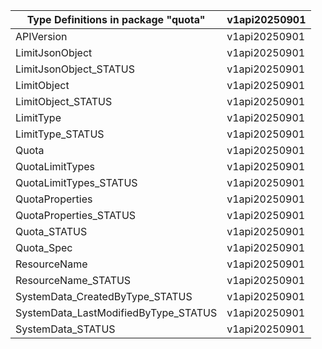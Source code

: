 | Type Definitions in package "quota"  | v1api20250901 |
|--------------------------------------|---------------|
| APIVersion                           | v1api20250901 |
| LimitJsonObject                      | v1api20250901 |
| LimitJsonObject_STATUS               | v1api20250901 |
| LimitObject                          | v1api20250901 |
| LimitObject_STATUS                   | v1api20250901 |
| LimitType                            | v1api20250901 |
| LimitType_STATUS                     | v1api20250901 |
| Quota                                | v1api20250901 |
| QuotaLimitTypes                      | v1api20250901 |
| QuotaLimitTypes_STATUS               | v1api20250901 |
| QuotaProperties                      | v1api20250901 |
| QuotaProperties_STATUS               | v1api20250901 |
| Quota_STATUS                         | v1api20250901 |
| Quota_Spec                           | v1api20250901 |
| ResourceName                         | v1api20250901 |
| ResourceName_STATUS                  | v1api20250901 |
| SystemData_CreatedByType_STATUS      | v1api20250901 |
| SystemData_LastModifiedByType_STATUS | v1api20250901 |
| SystemData_STATUS                    | v1api20250901 |
